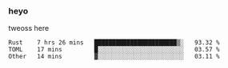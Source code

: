 ### heyo
tweoss here

<!--START_SECTION:waka-->

```text
Rust    7 hrs 26 mins   ███████████████████████▒░   93.32 %
TOML    17 mins         █░░░░░░░░░░░░░░░░░░░░░░░░   03.57 %
Other   14 mins         ▓░░░░░░░░░░░░░░░░░░░░░░░░   03.11 %
```

<!--END_SECTION:waka-->

<!--
**Tweoss/tweoss** is a ✨ _special_ ✨ repository because its `README.md` (this file) appears on your GitHub profile.

Here are some ideas to get you started:

- 🔭 I’m currently working on ...
- 🌱 I’m currently learning ...
- 👯 I’m looking to collaborate on ...
- 🤔 I’m looking for help with ...
- 💬 Ask me about ...
- 📫 How to reach me: ...
- 😄 Pronouns: ...
- ⚡ Fun fact: ...
-->
